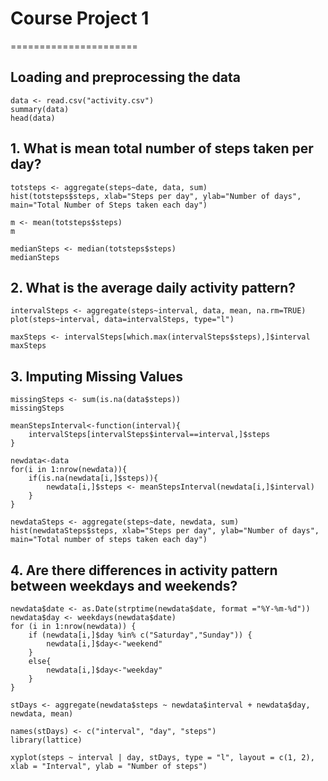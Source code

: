 # Course Project 1
======================

## Loading and preprocessing the data

```{r}
data <- read.csv("activity.csv")
summary(data)
head(data)
```

## 1. What is mean total number of steps taken per day?

```{r}
totsteps <- aggregate(steps~date, data, sum)
hist(totsteps$steps, xlab="Steps per day", ylab="Number of days", main="Total Number of Steps taken each day")

m <- mean(totsteps$steps)
m

medianSteps <- median(totsteps$steps)
medianSteps
```

## 2. What is the average daily activity pattern?

```{r}
intervalSteps <- aggregate(steps~interval, data, mean, na.rm=TRUE)
plot(steps~interval, data=intervalSteps, type="l")

maxSteps <- intervalSteps[which.max(intervalSteps$steps),]$interval
maxSteps
```

## 3. Imputing Missing Values

```{r}
missingSteps <- sum(is.na(data$steps))
missingSteps

meanStepsInterval<-function(interval){
    intervalSteps[intervalSteps$interval==interval,]$steps
}

newdata<-data
for(i in 1:nrow(newdata)){
    if(is.na(newdata[i,]$steps)){
        newdata[i,]$steps <- meanStepsInterval(newdata[i,]$interval)
    }
}

newdataSteps <- aggregate(steps~date, newdata, sum)
hist(newdataSteps$steps, xlab="Steps per day", ylab="Number of days", main="Total number of steps taken each day")
```

## 4. Are there differences in activity pattern between weekdays and weekends?

```{r}
newdata$date <- as.Date(strptime(newdata$date, format ="%Y-%m-%d"))
newdata$day <- weekdays(newdata$date)
for (i in 1:nrow(newdata)) {
    if (newdata[i,]$day %in% c("Saturday","Sunday")) {
        newdata[i,]$day<-"weekend"
    }
    else{
        newdata[i,]$day<-"weekday"
    }
}

stDays <- aggregate(newdata$steps ~ newdata$interval + newdata$day, newdata, mean)

names(stDays) <- c("interval", "day", "steps")
library(lattice)

xyplot(steps ~ interval | day, stDays, type = "l", layout = c(1, 2), xlab = "Interval", ylab = "Number of steps")
```
